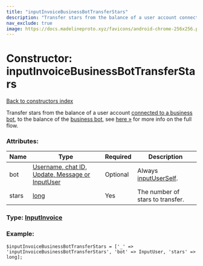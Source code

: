 ```yaml
---
title: "inputInvoiceBusinessBotTransferStars"
description: "Transfer stars from the balance of a user account connected to a business bot, to the balance of the business bot, see here » for more info on the full flow."
nav_exclude: true
image: https://docs.madelineproto.xyz/favicons/android-chrome-256x256.png
---
```

# Constructor: inputInvoiceBusinessBotTransferStars  
[Back to constructors index](/API_docs/constructors/index.html)



Transfer stars from the balance of a user account [connected to a business bot](https://core.telegram.org/api/bots/connected-business-bots), to the balance of the [business bot](https://core.telegram.org/api/bots/connected-business-bots), see [here »](https://core.telegram.org/api/stars#transferring-stars-from-a-business-account-to-the-business-bot) for more info on the full flow.

### Attributes:

| Name     |    Type       | Required | Description |
|----------|---------------|----------|-------------|
|bot|[Username, chat ID, Update, Message or InputUser](/API_docs/types/InputUser.html) | Optional|Always [inputUserSelf](../constructors/inputUserSelf.html).|
|stars|[long](/API_docs/types/long.html) | Yes|The number of stars to transfer.|



### Type: [InputInvoice](/API_docs/types/InputInvoice.html)


### Example:

```
$inputInvoiceBusinessBotTransferStars = ['_' => 'inputInvoiceBusinessBotTransferStars', 'bot' => InputUser, 'stars' => long];
```  
